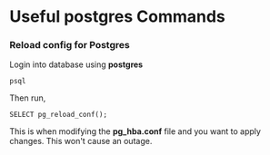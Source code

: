 # Useful postgres Commands

### Reload config for Postgres

Login into database using **postgres**

```
psql
```

Then run,

```
SELECT pg_reload_conf();
```

This is when modifying the **pg_hba.conf** file and you want to apply changes. This won't cause an outage.

